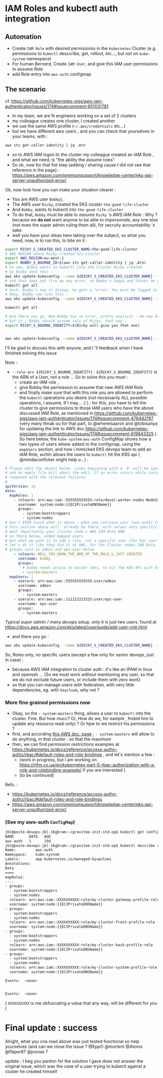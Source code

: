 # IAM Roles and kubectl auth integration

## Automation

* Create `IAM Role` with desired permissions in the `Kubernetes` Cluster (e.g. permissions to `kubectl` desccribe, get, rollout, etc..., but not on `kube-system` namespace)
* For human _Bernard_, Create `IAM User`, and give this IAM user permissions to assume Role
* add Role entry into `aws-auth` configmap


## The scenario

cf. https://github.com/kubernetes-sigs/aws-iam-authenticator/issues/174#issuecomment-651031781

* In my team, we are N engineers working on a set of 2 clusters
* my colleague creates one cluster, I created another
* we use the same AWS profile (`~/.aws/credentials` etc...)
* but we have different aws users , and you can check that yourselves in your teams, with :

```bash
aws sts get-caller-identity | jq .Arn
```

* so to AWS IAM logon to the cluster my colleague created an IAM Role , and what we need, is "the ability the assume roles"
* So ok, now for that fist  step (adding / sharing cause I did not see that reference in the page) : https://aws.amazon.com/premiumsupport/knowledge-center/eks-api-server-unauthorized-error/


Ok, now look how you can make your situation clearer :
* You are AWS user `Bobby`),
* The AWS user `Ricky`, created the EKS cluster `the-good-life-cluster`
* And `Bobby`, wants to kubectl into `the-good-life-cluster`
* To do that, `Bobby` must be able to _assume_  `Ricky` 's AWS IAM Role : Why ? because we **do not** want anyone to be able to _impersonate_, any one else (not even the super admin ruling them all), for secruity accountability 's sake
* well you have your ideas here taking over the subject, so what you need, now, is to run this, to bite on it :

```bash
export RICKY_S_CREATED_EKS_CLUSTER_NAME=the-good-life-cluster
# AWS REGION where Ricky created his cluster
export AWS_REGION=eu-west-1
export BOBBY_S_BOURNE_ID=$(aws sts get-caller-identity | jq .Arn)
# So now, Bobby wants to kubectl into the Cluster Ricky created
# So Booby does this :
aws eks update-kubeconfig --name ${RICKY_S_CREATED_EKS_CLUSTER_NAME} --region ${AWS_REGION}
# and that does not fire up any error, so Bobby's happy and thinks he can
kubectl get all
# Ouch, Booby's now in dismay, he gets a "error: You must be logged in to the server (Unauthorized)" !
# Okay, Bobby now runs this :
aws eks update-kubeconfig --name ${RICKY_S_CREATED_EKS_CLUSTER_NAME} --region ${AWS_REGION} --role-arn ${BOBBY_S_BOURNE_ID}

kubectl get all

# And there you go, Now Bobby has an error, pretty explicit : He now knows how to test, whetjher or not, he can assume role of Ricky .. And there he smiles cause what he did, is trying to assume his own role !
# Got it , Bobby should assume role of Ricky, that way :
export RICKY_S_BOURNE_IDENTITY=$(Ricky will give you that one)


aws eks update-kubeconfig --name ${RICKY_S_CREATED_EKS_CLUSTER_NAME} --region ${AWS_REGION} --role-arn ${RICKY_S_BOURNE_IDENTITY}

```

I'll be glad to discuss this with anyone, and I 'll feedback when I have finished solving this issue

Note :

* `--role-arn ${RICKY_S_BOURNE_IDENTITY}` : `${RICKY_S_BOURNE_IDENTITY}` is the ARN of a User, not a role ... So to solve this you must  :
  * create an IAM role ,
  * give Bobby the permission to assume that new AWS IAM Role
  * and finally make sure that with this role you are allowed to perform the `kubectl` operations you desire (not necessarily ALL possible operations, I assume, If I may... :) ) : for this, you have to tell the cluster to give permissions to those IAM users who have the above discussed IAM Role, as mentioned in https://github.com/kubernetes-sigs/aws-iam-authenticator/issues/174#issuecomment-476442197 (very many thnak ou for that part, to @whereisaaron and @tobisanya for updating the link to AWS doc  https://github.com/kubernetes-sigs/aws-iam-authenticator/issues/174#issuecomment-619843325 ). So here below, the `kube-system` `aws-auth` ConfigMap shows how a two types of users where added to the configmap, using the `mapUsers` section, and how I mimicked EKS devops team to add an IAM Role, wchih allows the users to `kubectl` hit the K8S api  ( @nimdaconficker might help u...) :

```Yaml
# Please edit the object below. Lines beginning with a '#' will be ignored,
# and an empty file will abort the edit. If an error occurs while saving this file will be
# reopened with the relevant failures.
#
apiVersion: v1
data:
  mapRoles: |
    - rolearn: arn:aws:iam::555555555555:role/devel-worker-nodes-NodeInstanceRole-XXXXXXXXXXX
      username: system:node:{{EC2PrivateDNSName}}
      groups:
        - system:bootstrappers
        - system:nodes
# Don't EVER touch what is above : when you retrieve your [aws-auth] ConfigMap from your EKS Cluster
# this section above will  already be there, with values very specific to your cluster, and
# most importantly your cluster node's AWS IAM Role ARN
# so there below, added mapped users
# but what we want is to add a role, not a specific user (for hot user management), os
# let's do it like they did it at AWS, for the Cluster nodes IAM Role, but with
# groups such as admin and ops-user below
    - rolearn: WELL_YOU_KNOW_THE_ARN_OF_THE_ROLE_U_JUST_CREATED
      username: bobby
      groups:
        # bobby needs access to master ndes, to hit the K8S APi with kubectl, doesn't he? Sure he does.
        - system:masters
  mapUsers: |
    - userarn: arn:aws:iam::555555555555:user/admin
      username: admin
      groups:
        - system:masters
    - userarn: arn:aws:iam::111122223333:user/ops-user
      username: ops-user
      groups:
        - system:masters
```
  _Typical super admin / many devops_ setup, only it is just two users. found at https://docs.aws.amazon.com/eks/latest/userguide/add-user-role.html

  *  and there you go :

```bash
aws eks update-kubeconfig --name ${RICKY_S_CREATED_EKS_CLUSTER_NAME} --region ${AWS_REGION} --role-arn ${ARN_OF_THAT_NEW_ROLE_YOU_CREATED}
```


So, Roles only, no specific users (except a few only for senior devops, just in case) :
* because AWS IAM integration to cluster auth  : it's like an IPAM in linux and openssh ... (So we must work without mentioning any user, so that we do not exclude future users, or include them with zero work)
* so that you can manage users with federation, with very little dependencies, eg. with `keycloak`, why not ?


### More fine grained permissions now

* Okay, so the `- system:masters` thing, allows a user to `kubectl` into the cluster. Fine. But how mucc? Or, How do we, for eample , frobid him to update any resource read-only) ? Or hpw to we restrict his permissions ?
* first, and according [this AWS doc. page](https://aws.amazon.com/premiumsupport/knowledge-center/eks-api-server-unauthorized-error/) , `- system:masters` will allow to do anything, in that cluster : so that the maximum
* then, we can find permission restrictions examples at https://kubernetes.io/docs/reference/access-authn-authz/rbac/#default-roles-and-role-bindings , and let's mention a few :
  * (work in progress, but I am working on https://rtfm.co.ua/en/kubernetes-part-5-rbac-authorization-with-a-role-and-rolebinding-example/ if you are interested )
  * (to be continued)

Refs. :

* https://kubernetes.io/docs/reference/access-authn-authz/rbac/#default-roles-and-role-bindings
* https://aws.amazon.com/premiumsupport/knowledge-center/eks-api-server-unauthorized-error/


### (See my aws-auth `ConfigMap`)

```bash
jbl@poste-devops-jbl-16gbram:~/gravitee-init-std-op$ kubectl get configmap/aws-auth --namespace kube-system
NAME       DATA   AGE
aws-auth   1      19d
jbl@poste-devops-jbl-16gbram:~/gravitee-init-std-op$ kubectl describe configmap/aws-auth --namespace kube-system
Name:         aws-auth
Namespace:    kube-system
Labels:       app.kubernetes.io/managed-by=pulumi
Annotations:
Data
====
mapRoles:
----
- groups:
  - system:bootstrappers
  - system:nodes
  rolearn: arn:aws:iam::XXXXXXXXXX:role/my-cluster-gateway-profile-role
  username: system:node:{{EC2PrivateDNSName}}
- groups:
  - system:bootstrappers
  - system:nodes
  rolearn: arn:aws:iam::XXXXXXXXXX:role/my-cluster-front-profile-role
  username: system:node:{{EC2PrivateDNSName}}
- groups:
  - system:bootstrappers
  - system:nodes
  rolearn: arn:aws:iam::XXXXXXXXXX:role/my-cluster-back-profile-role
  username: system:node:{{EC2PrivateDNSName}}
- groups:
  - system:bootstrappers
  - system:nodes
  rolearn: arn:aws:iam::XXXXXXXXXX:role/my-cluster-system-profile-role
  username: system:node:{{EC2PrivateDNSName}}

Events:  <none>


Events:  <none>
```

( `XXXXXXXXXX` is me obfuscating a value that any way, will be different for you )


# Final update : success

Alright, what you cna read above was just tested functional so help yourselves (and can we close the issue ? @EppO @mortent @Atoms @flaper87 @joonas  ?

update : I beg you pardon for the solution I gave does not answer the original issue, which was the case of a user trying to kubectl against a cluster he created himself
